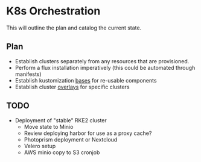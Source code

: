 # K8s Orchestration

This will outline the plan and catalog the current state.

## Plan

- Establish clusters separately from any resources that are provisioned.
- Perform a flux installation imperatively (this could be automated through manifests)
- Establish kustomization [bases](./bases/) for re-usable components
- Establish cluster [overlays](./clusters/) for specific clusters

## TODO
- Deployment of "stable" RKE2 cluster
    - Move state to Minio
    - Review deploying harbor for use as a proxy cache?
    - Photoprism deployment or Nextcloud
    - Velero setup
    - AWS minio copy to S3 cronjob
